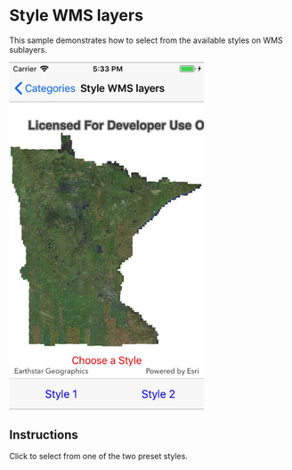 # Style WMS layers

This sample demonstrates how to select from the available styles on WMS sublayers. 

<img src="StyleWmsLayer.jpg" width="350"/>

## Instructions

Click to select from one of the two preset styles.
